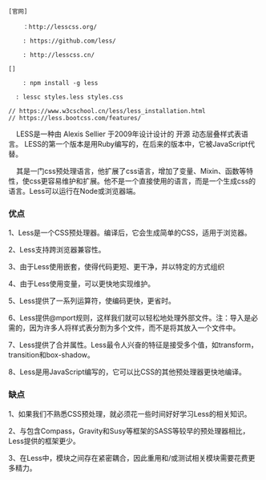 ```
[官网]

	：http://lesscss.org/

	: https://github.com/less/

	: http://lesscss.cn/

[]

	: npm install -g less

  : lessc styles.less styles.css

// https://www.w3cschool.cn/less/less_installation.html
// https://less.bootcss.com/features/
```

    LESS是一种由 Alexis Sellier 于2009年设计设计的 开源 动态层叠样式表语言。 LESS的第一个版本是用Ruby编写的，在后来的版本中，它被JavaScript代替。

    其是一门css预处理语言，他扩展了css语言，增加了变量、Mixin、函数等特性，使css更容易维护和扩展。他不是一个直接使用的语言，而是一个生成css的语言。Less可以运行在Node或浏览器端。

### 优点

1、Less是一个CSS预处理器。编译后，它会生成简单的CSS，适用于浏览器。

2、Less支持跨浏览器兼容性。

3、由于Less使用嵌套，使得代码更短、更干净，并以特定的方式组织

4、由于Less使用变量，可以更快地实现维护。

5、Less提供了一系列运算符，使编码更快，更省时。

6、Less提供@mport规则，这样我们就可以轻松地处理外部文件。注：导入是必需的，因为许多人将样式表分割为多个文件，而不是将其放入一个文件中。

7、Less提供了合并属性。Less最令人兴奋的特征是接受多个值，如transform，transition和box-shadow。

8、Less是用JavaScript编写的，它可以比CSS的其他预处理器更快地编译。

### 缺点

1、如果我们不熟悉CSS预处理，就必须花一些时间好好学习Less的相关知识。

2、与包含Compass，Gravity和Susy等框架的SASS等较早的预处理器相比，Less提供的框架更少。

3、在Less中，模块之间存在紧密耦合，因此重用和/或测试相关模块需要花费更多精力。
